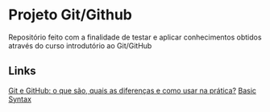 # Projeto Git/Github
Repositório feito com a finalidade de testar e aplicar conhecimentos obtidos através do curso introdutório ao Git/GitHub

## Links
[Git e GitHub: o que são, quais as diferenças e como usar na prática?](https://blog.betrybe.com/tecnologia/git-e-github/)
[Basic Syntax](https://www.markdownguide.org/basic-syntax)
